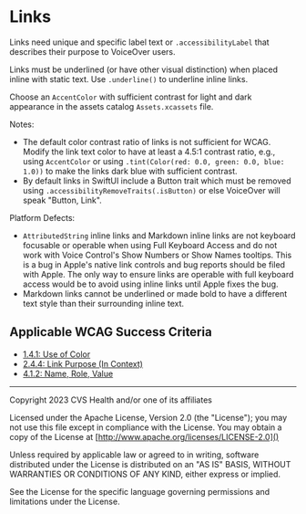 # Links
Links need unique and specific label text or `.accessibilityLabel` that describes their purpose to VoiceOver users. 

Links must be underlined (or have other visual distinction) when placed inline with static text. Use `.underline()` to underline inline links.

Choose an `AccentColor` with sufficient contrast for light and dark appearance in the assets catalog `Assets.xcassets` file.

Notes:

* The default color contrast ratio of links is not sufficient for WCAG. Modify the link text color to have at least a 4.5:1 contrast ratio, e.g., using `AccentColor` or using `.tint(Color(red: 0.0, green: 0.0, blue: 1.0))` to make the links dark blue with sufficient contrast.
* By default links in SwiftUI include a Button trait which must be removed using `.accessibilityRemoveTraits(.isButton)` or else VoiceOver will speak \"Button, Link\".

Platform Defects:

- `AttributedString` inline links and Markdown inline links are not keyboard focusable or operable when using Full Keyboard Access and do not work with Voice Control's Show Numbers or Show Names tooltips. This is a bug in Apple's native link controls and bug reports should be filed with Apple. The only way to ensure links are operable with full keyboard access would be to avoid using inline links until Apple fixes the bug.
- Markdown links cannot be underlined or made bold to have a different text style than their surrounding inline text.

## Applicable WCAG Success Criteria
- [1.4.1: Use of Color](https://www.w3.org/WAI/WCAG22/Understanding/use-of-color)
- [2.4.4: Link Purpose (In Context)](https://www.w3.org/WAI/WCAG22/Understanding/link-purpose-in-context)
- [4.1.2: Name, Role, Value](https://www.w3.org/WAI/WCAG22/Understanding/name-role-value.html)

----

Copyright 2023 CVS Health and/or one of its affiliates

Licensed under the Apache License, Version 2.0 (the "License");
you may not use this file except in compliance with the License.
You may obtain a copy of the License at
[http://www.apache.org/licenses/LICENSE-2.0]()

Unless required by applicable law or agreed to in writing, software
distributed under the License is distributed on an "AS IS" BASIS,
WITHOUT WARRANTIES OR CONDITIONS OF ANY KIND, either express or implied.

See the License for the specific language governing permissions and
limitations under the License.
